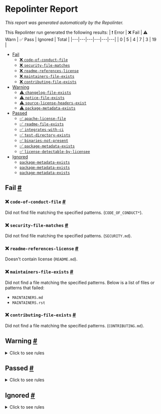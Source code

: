 # Repolinter Report

*This report was generated automatically by the Repolinter.*

This Repolinter run generated the following results:
| ❗  Error | ❌  Fail | ⚠️  Warn | ✅  Pass | Ignored | Total |
|---|---|---|---|---|---|
| 0 | 5 | 4 | 7 | 3 | 19 |

- [Fail](#user-content-fail)
  - [❌ `code-of-conduct-file`](#user-content--code-of-conduct-file)
  - [❌ `security-file-matches`](#user-content--security-file-matches)
  - [❌ `readme-references-license`](#user-content--readme-references-license)
  - [❌ `maintainers-file-exists`](#user-content--maintainers-file-exists)
  - [❌ `contributing-file-exists`](#user-content--contributing-file-exists)
- [Warning](#user-content-warning)
  - [⚠️ `changelog-file-exists`](#user-content--changelog-file-exists)
  - [⚠️ `notice-file-exists`](#user-content--notice-file-exists)
  - [⚠️ `source-license-headers-exist`](#user-content--source-license-headers-exist)
  - [⚠️ `package-metadata-exists`](#user-content--package-metadata-exists)
- [Passed](#user-content-passed)
  - [✅ `apache-license-file`](#user-content--apache-license-file)
  - [✅ `readme-file-exists`](#user-content--readme-file-exists)
  - [✅ `integrates-with-ci`](#user-content--integrates-with-ci)
  - [✅ `test-directory-exists`](#user-content--test-directory-exists)
  - [✅ `binaries-not-present`](#user-content--binaries-not-present)
  - [✅ `package-metadata-exists`](#user-content--package-metadata-exists)
  - [✅ `license-detectable-by-licensee`](#user-content--license-detectable-by-licensee)
- [Ignored](#user-content-ignored)
  - [`package-metadata-exists`](#user-content-package-metadata-exists)
  - [`package-metadata-exists`](#user-content-package-metadata-exists)
  - [`package-metadata-exists`](#user-content-package-metadata-exists)

## Fail <a href="#user-content-fail" id="fail">#</a>

### ❌ `code-of-conduct-file` <a href="#user-content--code-of-conduct-file" id="-code-of-conduct-file">#</a>

Did not find file matching the specified patterns. (`CODE_OF_CONDUCT*`).

### ❌ `security-file-matches` <a href="#user-content--security-file-matches" id="-security-file-matches">#</a>

Did not find file matching the specified patterns. (`SECURITY.md`).

### ❌ `readme-references-license` <a href="#user-content--readme-references-license" id="-readme-references-license">#</a>

Doesn't contain license (`README.md`).

### ❌ `maintainers-file-exists` <a href="#user-content--maintainers-file-exists" id="-maintainers-file-exists">#</a>

Did not find a file matching the specified patterns. Below is a list of files or patterns that failed:

- `MAINTAINERS.md`
- `MAINTAINERS.rst`

### ❌ `contributing-file-exists` <a href="#user-content--contributing-file-exists" id="-contributing-file-exists">#</a>

Did not find a file matching the specified patterns. (`CONTRIBUTING.md`).


## Warning <a href="#user-content-warning" id="warning">#</a>

<details>
<summary>Click to see rules</summary>

### ⚠️ `changelog-file-exists` <a href="#user-content--changelog-file-exists" id="-changelog-file-exists">#</a>

Did not find a file matching the specified patterns. (`CHANGELOG.md`).

### ⚠️ `notice-file-exists` <a href="#user-content--notice-file-exists" id="-notice-file-exists">#</a>

Did not find a file matching the specified patterns. (`NOTICE*`).

### ⚠️ `source-license-headers-exist` <a href="#user-content--source-license-headers-exist" id="-source-license-headers-exist">#</a>

Below is a list of files or patterns that failed:

- `tests/chains/ethereum/contract/truffle-config.js`: The first 7 lines do not contain the pattern(s): Copyright, License.
- `tests/chains/ethereum/contract/migrations/1_initial_migration.js`: The first 7 lines do not contain the pattern(s): Copyright, License.
- `tests/chains/ethereum/contract/migrations/2_deploy_contracts.js`: The first 7 lines do not contain the pattern(s): Copyright, License.
- `tests/chains/ethereum/contract/migrations/3_initialize_contract.js`: The first 7 lines do not contain the pattern(s): Copyright, License.
- `main.go`: The first 7 lines do not contain the pattern(s): Copyright, License.
- `cmd/chains.go`: The first 7 lines do not contain the pattern(s): Copyright, License.
- `cmd/config.go`: The first 7 lines do not contain the pattern(s): Copyright, License.
- `cmd/flags.go`: The first 7 lines do not contain the pattern(s): Copyright, License.
- `cmd/paths.go`: The first 7 lines do not contain the pattern(s): Copyright, License.
- `cmd/query.go`: The first 7 lines do not contain the pattern(s): Copyright, License.
- `cmd/root.go`: The first 7 lines do not contain the pattern(s): Copyright, License.
- `cmd/service.go`: The first 7 lines do not contain the pattern(s): Copyright, License.
- `cmd/tx.go`: The first 7 lines do not contain the pattern(s): Copyright, License.
- `cmd/xfer.go`: The first 7 lines do not contain the pattern(s): Copyright, License.
- `config/chain.go`: The first 7 lines do not contain the pattern(s): Copyright, License.
- `config/config.go`: The first 7 lines do not contain the pattern(s): Copyright, License.
- `config/context.go`: The first 7 lines do not contain the pattern(s): Copyright, License.
- `config/marshaler.go`: The first 7 lines do not contain the pattern(s): Copyright, License.
- `config/module.go`: The first 7 lines do not contain the pattern(s): Copyright, License.
- `core/chain.go`: The first 7 lines do not contain the pattern(s): Copyright, License.
- `core/channel.go`: The first 7 lines do not contain the pattern(s): Copyright, License.
- `core/client.go`: The first 7 lines do not contain the pattern(s): Copyright, License.
- `core/codec.go`: The first 7 lines do not contain the pattern(s): Copyright, License.
- `core/config.go`: The first 7 lines do not contain the pattern(s): Copyright, License.
- `core/connection.go`: The first 7 lines do not contain the pattern(s): Copyright, License.
- `core/headers.go`: The first 7 lines do not contain the pattern(s): Copyright, License.
- `core/ics24.go`: The first 7 lines do not contain the pattern(s): Copyright, License.
- `core/naive-strategy.go`: The first 7 lines do not contain the pattern(s): Copyright, License.
- `core/packet-tx.go`: The first 7 lines do not contain the pattern(s): Copyright, License.
- `core/path.go`: The first 7 lines do not contain the pattern(s): Copyright, License.
- `core/pathEnd.go`: The first 7 lines do not contain the pattern(s): Copyright, License.
- `core/provers.go`: The first 7 lines do not contain the pattern(s): Copyright, License.
- `core/query.go`: The first 7 lines do not contain the pattern(s): Copyright, License.
- `core/relayMsgs.go`: The first 7 lines do not contain the pattern(s): Copyright, License.
- `core/service.go`: The first 7 lines do not contain the pattern(s): Copyright, License.
- `core/strategies.go`: The first 7 lines do not contain the pattern(s): Copyright, License.
- `core/types.go`: The first 7 lines do not contain the pattern(s): Copyright, License.
- `core/utils.go`: The first 7 lines do not contain the pattern(s): Copyright, License.
- `core/verifier.go`: The first 7 lines do not contain the pattern(s): Copyright, License.
- `helpers/query.go`: The first 7 lines do not contain the pattern(s): Copyright, License.
- `utils/marshaler.go`: The first 7 lines do not contain the pattern(s): Copyright, License.
- `chains/corda/chain.go`: The first 7 lines do not contain the pattern(s): Copyright, License.
- `chains/corda/codec.go`: The first 7 lines do not contain the pattern(s): Copyright, License.
- `chains/corda/config.go`: The first 7 lines do not contain the pattern(s): Copyright, License.
- `chains/corda/create-client.go`: The first 7 lines do not contain the pattern(s): Copyright, License.
- `chains/corda/grpc.go`: The first 7 lines do not contain the pattern(s): Copyright, License.
- `chains/corda/prover.go`: The first 7 lines do not contain the pattern(s): Copyright, License.
- `chains/corda/query.go`: The first 7 lines do not contain the pattern(s): Copyright, License.
- `chains/corda/tx.go`: The first 7 lines do not contain the pattern(s): Copyright, License.
- `chains/ethereum/chain.go`: The first 7 lines do not contain the pattern(s): Copyright, License.
- `chains/ethereum/client.go`: The first 7 lines do not contain the pattern(s): Copyright, License.
- `chains/ethereum/codec.go`: The first 7 lines do not contain the pattern(s): Copyright, License.
- `chains/ethereum/config.go`: The first 7 lines do not contain the pattern(s): Copyright, License.
- `chains/ethereum/events.go`: The first 7 lines do not contain the pattern(s): Copyright, License.
- `chains/ethereum/tx.go`: The first 7 lines do not contain the pattern(s): Copyright, License.
- `chains/ethereum/types.go`: The first 7 lines do not contain the pattern(s): Copyright, License.
- `chains/fabric/chain.go`: The first 7 lines do not contain the pattern(s): Copyright, License.
- `chains/fabric/client-tx.go`: The first 7 lines do not contain the pattern(s): Copyright, License.
- `chains/fabric/codec.go`: The first 7 lines do not contain the pattern(s): Copyright, License.
- `chains/fabric/commitment.go`: The first 7 lines do not contain the pattern(s): Copyright, License.
- `chains/fabric/config.go`: The first 7 lines do not contain the pattern(s): Copyright, License.
- `chains/fabric/fabric.go`: The first 7 lines do not contain the pattern(s): Copyright, License.
- `chains/fabric/gateway.go`: The first 7 lines do not contain the pattern(s): Copyright, License.
- `chains/fabric/proof.go`: The first 7 lines do not contain the pattern(s): Copyright, License.
- `chains/fabric/prover.go`: The first 7 lines do not contain the pattern(s): Copyright, License.
- `chains/fabric/query.go`: The first 7 lines do not contain the pattern(s): Copyright, License.
- `chains/fabric/tx.go`: The first 7 lines do not contain the pattern(s): Copyright, License.
- `chains/fabric/wallet.go`: The first 7 lines do not contain the pattern(s): Copyright, License.
- `chains/tendermint/chain.go`: The first 7 lines do not contain the pattern(s): Copyright, License.
- `chains/tendermint/client-tx.go`: The first 7 lines do not contain the pattern(s): Copyright, License.
- `chains/tendermint/codec.go`: The first 7 lines do not contain the pattern(s): Copyright, License.
- `chains/tendermint/config.go`: The first 7 lines do not contain the pattern(s): Copyright, License.
- `chains/tendermint/contextual.go`: The first 7 lines do not contain the pattern(s): Copyright, License.
- `chains/tendermint/light.go`: The first 7 lines do not contain the pattern(s): Copyright, License.
- `chains/tendermint/log-chain.go`: The first 7 lines do not contain the pattern(s): Copyright, License.
- `chains/tendermint/prover.go`: The first 7 lines do not contain the pattern(s): Copyright, License.
- `chains/tendermint/query.go`: The first 7 lines do not contain the pattern(s): Copyright, License.
- `provers/mock/codec.go`: The first 7 lines do not contain the pattern(s): Copyright, License.
- `provers/mock/config.go`: The first 7 lines do not contain the pattern(s): Copyright, License.
- `provers/mock/prover.go`: The first 7 lines do not contain the pattern(s): Copyright, License.
- `chains/corda/module/module.go`: The first 7 lines do not contain the pattern(s): Copyright, License.
- `chains/ethereum/module/module.go`: The first 7 lines do not contain the pattern(s): Copyright, License.
- `chains/fabric/cmd/chaincode.go`: The first 7 lines do not contain the pattern(s): Copyright, License.
- `chains/fabric/cmd/cmd.go`: The first 7 lines do not contain the pattern(s): Copyright, License.
- `chains/fabric/cmd/config.go`: The first 7 lines do not contain the pattern(s): Copyright, License.
- `chains/fabric/cmd/flags.go`: The first 7 lines do not contain the pattern(s): Copyright, License.
- `chains/fabric/cmd/query.go`: The first 7 lines do not contain the pattern(s): Copyright, License.
- `chains/fabric/cmd/wallet.go`: The first 7 lines do not contain the pattern(s): Copyright, License.
- `chains/fabric/module/module.go`: The first 7 lines do not contain the pattern(s): Copyright, License.
- `chains/tendermint/cmd/cmd.go`: The first 7 lines do not contain the pattern(s): Copyright, License.
- `chains/tendermint/cmd/config.go`: The first 7 lines do not contain the pattern(s): Copyright, License.
- `chains/tendermint/cmd/errors.go`: The first 7 lines do not contain the pattern(s): Copyright, License.
- `chains/tendermint/cmd/flags.go`: The first 7 lines do not contain the pattern(s): Copyright, License.
- `chains/tendermint/cmd/keys.go`: The first 7 lines do not contain the pattern(s): Copyright, License.
- `chains/tendermint/cmd/light.go`: The first 7 lines do not contain the pattern(s): Copyright, License.
- `chains/tendermint/module/module.go`: The first 7 lines do not contain the pattern(s): Copyright, License.
- `provers/mock/module/module.go`: The first 7 lines do not contain the pattern(s): Copyright, License.
- `tests/chains/tendermint/simapp/app.go`: The first 7 lines do not contain the pattern(s): Copyright, License.
- `tests/chains/tendermint/simapp/encoding.go`: The first 7 lines do not contain the pattern(s): Copyright, License.
- `tests/chains/tendermint/simapp/export.go`: The first 7 lines do not contain the pattern(s): Copyright, License.
- `tests/chains/tendermint/simapp/genesis.go`: The first 7 lines do not contain the pattern(s): Copyright, License.
- `tests/chains/tendermint/simapp/ibc.go`: The first 7 lines do not contain the pattern(s): Copyright, License.
- `tests/chains/tendermint/simapp/test_helpers.go`: The first 7 lines do not contain the pattern(s): Copyright, License.
- `tests/chains/fabric/chaincode/fabibc/fabibc.go`: The first 7 lines do not contain the pattern(s): Copyright, License.
- `tests/chains/tendermint/simapp/simd/main.go`: The first 7 lines do not contain the pattern(s): Copyright, License.
- `tests/chains/tendermint/simapp/simd/cmd/cmd_test.go`: The first 7 lines do not contain the pattern(s): Copyright, License.
- `tests/chains/tendermint/simapp/simd/cmd/genaccounts.go`: The first 7 lines do not contain the pattern(s): Copyright, License.
- `tests/chains/tendermint/simapp/simd/cmd/genaccounts_test.go`: The first 7 lines do not contain the pattern(s): Copyright, License.
- `tests/chains/tendermint/simapp/simd/cmd/root.go`: The first 7 lines do not contain the pattern(s): Copyright, License.
- `tests/chains/tendermint/simapp/simd/cmd/testnet.go`: The first 7 lines do not contain the pattern(s): Copyright, License.

### ⚠️ `package-metadata-exists` <a href="#user-content--package-metadata-exists" id="-package-metadata-exists">#</a>

Did not find a file matching the specified patterns. (`package.json`).

</details>

## Passed <a href="#user-content-passed" id="passed">#</a>

<details>
<summary>Click to see rules</summary>

### ✅ `apache-license-file` <a href="#user-content--apache-license-file" id="-apache-license-file">#</a>

Contains Apache License.*Version 2.0 (`LICENSE`).

### ✅ `readme-file-exists` <a href="#user-content--readme-file-exists" id="-readme-file-exists">#</a>

Found file (`README.md`).

### ✅ `integrates-with-ci` <a href="#user-content--integrates-with-ci" id="-integrates-with-ci">#</a>

Found file (`.github/workflows/test.yml`).

### ✅ `test-directory-exists` <a href="#user-content--test-directory-exists" id="-test-directory-exists">#</a>

Found file (`tests`).

### ✅ `binaries-not-present` <a href="#user-content--binaries-not-present" id="-binaries-not-present">#</a>

Excluded file type doesn't exist. (`**/*.exe,**/*.dll,!**/node_modules/**`).

### ✅ `package-metadata-exists` <a href="#user-content--package-metadata-exists" id="-package-metadata-exists">#</a>

Found file (`go.mod`).

### ✅ `license-detectable-by-licensee` <a href="#user-content--license-detectable-by-licensee" id="-license-detectable-by-licensee">#</a>

Licensee identified the license for project: NOASSERTION.

</details>

## Ignored <a href="#user-content-ignored" id="ignored">#</a>

<details>
<summary>Click to see rules</summary>

### `package-metadata-exists` <a href="#user-content-package-metadata-exists" id="package-metadata-exists">#</a>

This rule was ignored for the following reason: ignored due to unsatisfied condition(s): "language=ruby"

### `package-metadata-exists` <a href="#user-content-package-metadata-exists" id="package-metadata-exists">#</a>

This rule was ignored for the following reason: ignored due to unsatisfied condition(s): "language=java"

### `package-metadata-exists` <a href="#user-content-package-metadata-exists" id="package-metadata-exists">#</a>

This rule was ignored for the following reason: ignored due to unsatisfied condition(s): "language=python"

</details>

